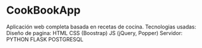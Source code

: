 # CookBookApp
Aplicación web completa basada en recetas de cocina.
Tecnologias usadas:
    Diseño de pagina:
        HTML
        CSS (Boostrap)
        JS (jQuery, Popper)
    Servidor:
        PYTHON
        FLASK
        POSTGRESQL
    
